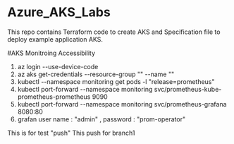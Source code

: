 # Azure_AKS_Labs
This repo contains Terraform code to create AKS and Specification file to deploy example application AKS.


#AKS Monitroing Accessibility
1. az login --use-device-code
2. az aks get-credentials --resource-group "<rg>" --name "<cluster name>"
3. kubectl --namespace monitoring get pods -l "release=prometheus"
4. kubectl port-forward --namespace monitoring svc/prometheus-kube-prometheus-prometheus 9090
5. kubectl port-forward --namespace monitoring svc/prometheus-grafana 8080:80
6. grafan user name : "admin" , password : "prom-operator"

This is for test "push"
This push for branch1